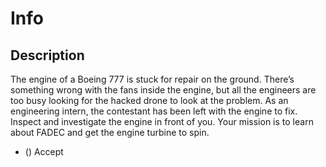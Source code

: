# Info

## Description

The engine of a Boeing 777 is stuck for repair on the ground. There’s something wrong with the fans inside the engine, but all the engineers are too busy looking for the hacked drone to look at the problem. As an engineering intern, the contestant has been left with the engine to fix. Inspect and investigate the engine in front of you. Your mission is to learn about FADEC and get the engine turbine to spin.

* () Accept

